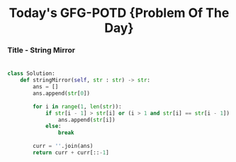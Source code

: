<h1 align="center">Today's GFG-POTD {Problem Of The Day}</h1>

### Title - String Mirror<br><br>

```python
class Solution:
    def stringMirror(self, str : str) -> str:
        ans = []
        ans.append(str[0])
        
        for i in range(1, len(str)):
            if str[i - 1] > str[i] or (i > 1 and str[i] == str[i - 1]):
                ans.append(str[i])
            else:
                break
        
        curr = ''.join(ans)
        return curr + curr[::-1]
```
